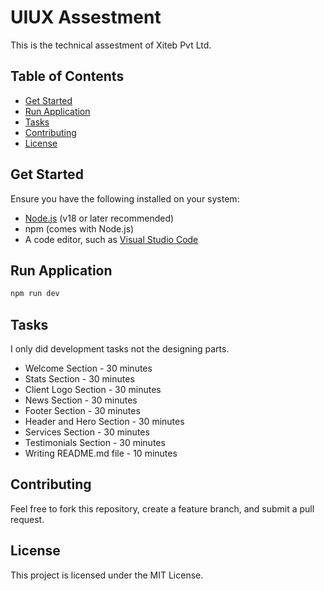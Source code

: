 # UIUX Assestment

This is the technical assestment of Xiteb Pvt Ltd.

## Table of Contents
 
- [Get Started](#get-started)
- [Run Application](#run-application)
- [Tasks](#tasks)
- [Contributing](#contributing)
- [License](#license)

## Get Started

Ensure you have the following installed on your system:

- [Node.js](https://nodejs.org/) (v18 or later recommended)
- npm (comes with Node.js)
- A code editor, such as [Visual Studio Code](https://code.visualstudio.com/)

## Run Application

```bash
npm run dev
```

## Tasks

I only did development tasks not the designing parts.

- Welcome Section - 30 minutes
- Stats Section - 30 minutes
- Client Logo Section - 30 minutes
- News Section - 30 minutes
- Footer Section - 30 minutes
- Header and Hero Section - 30 minutes
- Services Section - 30 minutes
- Testimonials Section - 30 minutes
- Writing README.md file - 10 minutes

## Contributing

Feel free to fork this repository, create a feature branch, and submit a pull request.

## License

This project is licensed under the MIT License.